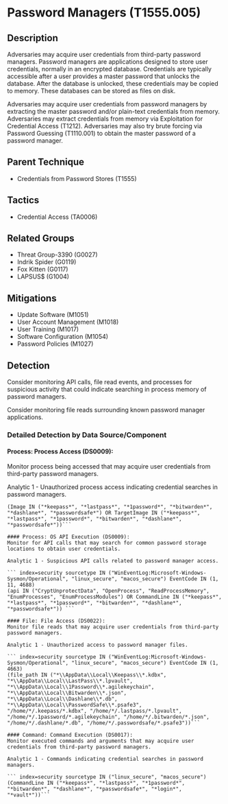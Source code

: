 # Password Managers (T1555.005)

## Description
Adversaries may acquire user credentials from third-party password managers. Password managers are applications designed to store user credentials, normally in an encrypted database. Credentials are typically accessible after a user provides a master password that unlocks the database. After the database is unlocked, these credentials may be copied to memory. These databases can be stored as files on disk.

Adversaries may acquire user credentials from password managers by extracting the master password and/or plain-text credentials from memory. Adversaries may extract credentials from memory via Exploitation for Credential Access (T1212).
 Adversaries may also try brute forcing via Password Guessing (T1110.001) to obtain the master password of a password manager.

## Parent Technique
- Credentials from Password Stores (T1555)

## Tactics
- Credential Access (TA0006)

## Related Groups
- Threat Group-3390 (G0027)
- Indrik Spider (G0119)
- Fox Kitten (G0117)
- LAPSUS$ (G1004)

## Mitigations
- Update Software (M1051)
- User Account Management (M1018)
- User Training (M1017)
- Software Configuration (M1054)
- Password Policies (M1027)

## Detection
Consider monitoring API calls, file read events, and processes for suspicious activity that could indicate searching in process memory of password managers. 

Consider monitoring file reads surrounding known password manager applications.

### Detailed Detection by Data Source/Component
#### Process: Process Access (DS0009): 
Monitor process being accessed that may acquire user credentials from third-party password managers.

Analytic 1 - Unauthorized process access indicating credential searches in password managers.

``` index=security sourcetype IN ("WinEventLog:Microsoft-Windows-Sysmon/Operational", "linux_secure", "macos_secure") EventCode IN (1, 10, 11)
(Image IN ("*keepass*", "*lastpass*", "*1password*", "*bitwarden*", "*dashlane*", "*passwordsafe*") OR TargetImage IN ("*keepass*", "*lastpass*", "*1password*", "*bitwarden*", "*dashlane*", "*passwordsafe*"))```

#### Process: OS API Execution (DS0009): 
Monitor for API calls that may search for common password storage locations to obtain user credentials.

Analytic 1 - Suspicious API calls related to password manager access.

``` index=security sourcetype IN ("WinEventLog:Microsoft-Windows-Sysmon/Operational", "linux_secure", "macos_secure") EventCode IN (1, 11, 4688)
(api IN ("CryptUnprotectData", "OpenProcess", "ReadProcessMemory", "EnumProcesses", "EnumProcessModules") OR CommandLine IN ("*keepass*", "*lastpass*", "*1password*", "*bitwarden*", "*dashlane*", "*passwordsafe*")) ```

#### File: File Access (DS0022): 
Monitor file reads that may acquire user credentials from third-party password managers.

Analytic 1 - Unauthorized access to password manager files.

``` index=security sourcetype IN ("WinEventLog:Microsoft-Windows-Sysmon/Operational", "linux_secure", "macos_secure") EventCode IN (1, 4663)
(file_path IN ("*\\AppData\\Local\\Keepass\\*.kdbx", "*\\AppData\\Local\\LastPass\\*.lpvault", "*\\AppData\\Local\\1Password\\*.agilekeychain", "*\\AppData\\Local\\Bitwarden\\*.json", "*\\AppData\\Local\\Dashlane\\*.db", "*\\AppData\\Local\\PasswordSafe\\*.psafe3", "/home/*/.keepass/*.kdbx", "/home/*/.lastpass/*.lpvault", "/home/*/.1password/*.agilekeychain", "/home/*/.bitwarden/*.json", "/home/*/.dashlane/*.db", "/home/*/.passwordsafe/*.psafe3"))```

#### Command: Command Execution (DS0017): 
Monitor executed commands and arguments that may acquire user credentials from third-party password managers. 

Analytic 1 - Commands indicating credential searches in password managers.

``` index=security sourcetype IN ("linux_secure", "macos_secure")
(CommandLine IN ("*keepass*", "*lastpass*", "*1password*", "*bitwarden*", "*dashlane*", "*passwordsafe*", "*login*", "*vault*"))```


